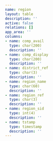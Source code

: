 ```yaml
---
name: region
layout: table
description: ''
active: false
relations: []
app_area: ''
columns:
- name: comp_avail
  type: char(200)
  description: ''
- name: comp_display
  type: char(200)
  description: ''
- name: district_ref
  type: char(3)
  description: ''
- name: region_name
  type: char(60)
  description: ''
- name: region_ref
  type: char(3)
  description: ''
- name: region_sid
  type: int(4)
  description: ''
- name: tstamp
  type: timestamp
  description: ''
---
```


